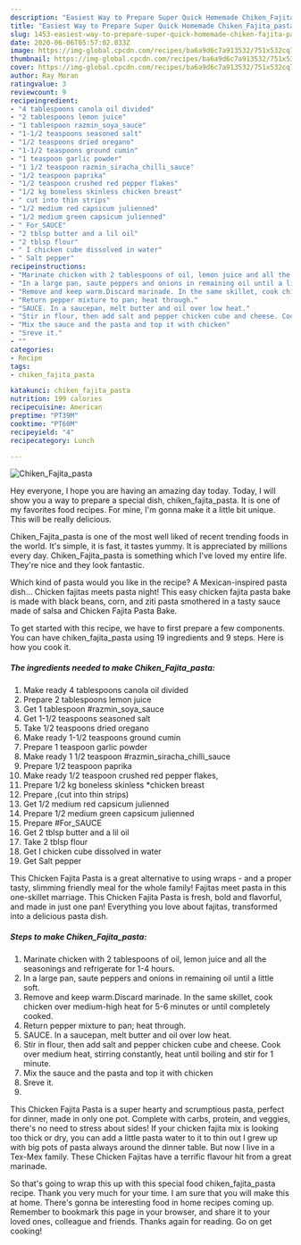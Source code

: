 ```yaml
---
description: "Easiest Way to Prepare Super Quick Homemade Chiken_Fajita_pasta"
title: "Easiest Way to Prepare Super Quick Homemade Chiken_Fajita_pasta"
slug: 1453-easiest-way-to-prepare-super-quick-homemade-chiken-fajita-pasta
date: 2020-06-06T05:57:02.033Z
image: https://img-global.cpcdn.com/recipes/ba6a9d6c7a913532/751x532cq70/chiken_fajita_pasta-recipe-main-photo.jpg
thumbnail: https://img-global.cpcdn.com/recipes/ba6a9d6c7a913532/751x532cq70/chiken_fajita_pasta-recipe-main-photo.jpg
cover: https://img-global.cpcdn.com/recipes/ba6a9d6c7a913532/751x532cq70/chiken_fajita_pasta-recipe-main-photo.jpg
author: Ray Moran
ratingvalue: 3
reviewcount: 9
recipeingredient:
- "4 tablespoons canola oil divided"
- "2 tablespoons lemon juice"
- "1 tablespoon razmin_soya_sauce"
- "1-1/2 teaspoons seasoned salt"
- "1/2 teaspoons dried oregano"
- "1-1/2 teaspoons ground cumin"
- "1 teaspoon garlic powder"
- "1 1/2 teaspoon razmin_siracha_chilli_sauce"
- "1/2 teaspoon paprika"
- "1/2 teaspoon crushed red pepper flakes"
- "1/2 kg boneless skinless chicken breast"
- " cut into thin strips"
- "1/2 medium red capsicum julienned"
- "1/2 medium green capsicum julienned"
- " For_SAUCE"
- "2 tblsp butter and a lil oil"
- "2 tblsp flour"
- " I chicken cube dissolved in water"
- " Salt pepper"
recipeinstructions:
- "Marinate chicken with 2 tablespoons of oil, lemon juice and all the seasonings and refrigerate for 1-4 hours."
- "In a large pan, saute peppers and onions in remaining oil until a little soft."
- "Remove and keep warm.Discard marinade. In the same skillet, cook chicken over medium-high heat for 5-6 minutes or until completely cooked."
- "Return pepper mixture to pan; heat through."
- "SAUCE. In a saucepan, melt butter and oil over low heat."
- "Stir in flour, then add salt and pepper chicken cube and cheese. Cook over medium heat, stirring constantly, heat until boiling and stir for 1 minute."
- "Mix the sauce and the pasta and top it with chicken"
- "Sreve it."
- ""
categories:
- Recipe
tags:
- chiken_fajita_pasta

katakunci: chiken_fajita_pasta 
nutrition: 199 calories
recipecuisine: American
preptime: "PT39M"
cooktime: "PT60M"
recipeyield: "4"
recipecategory: Lunch

---
```



![Chiken_Fajita_pasta](https://img-global.cpcdn.com/recipes/ba6a9d6c7a913532/751x532cq70/chiken_fajita_pasta-recipe-main-photo.jpg)

Hey everyone, I hope you are having an amazing day today. Today, I will show you a way to prepare a special dish, chiken_fajita_pasta. It is one of my favorites food recipes. For mine, I'm gonna make it a little bit unique. This will be really delicious.

Chiken_Fajita_pasta is one of the most well liked of recent trending foods in the world. It's simple, it is fast, it tastes yummy. It is appreciated by millions every day. Chiken_Fajita_pasta is something which I've loved my entire life. They're nice and they look fantastic.

Which kind of pasta would you like in the recipe? A Mexican-inspired pasta dish… Chicken fajitas meets pasta night! This easy chicken fajita pasta bake is made with black beans, corn, and ziti pasta smothered in a tasty sauce made of salsa and Chicken Fajita Pasta Bake.


To get started with this recipe, we have to first prepare a few components. You can have chiken_fajita_pasta using 19 ingredients and 9 steps. Here is how you cook it.

<!--inarticleads1-->

##### The ingredients needed to make Chiken_Fajita_pasta:

1. Make ready 4 tablespoons canola oil divided
1. Prepare 2 tablespoons lemon juice
1. Get 1 tablespoon #razmin_soya_sauce
1. Get 1-1/2 teaspoons seasoned salt
1. Take 1/2 teaspoons dried oregano
1. Make ready 1-1/2 teaspoons ground cumin
1. Prepare 1 teaspoon garlic powder
1. Make ready 1 1/2 teaspoon #razmin_siracha_chilli_sauce
1. Prepare 1/2 teaspoon paprika
1. Make ready 1/2 teaspoon crushed red pepper flakes,
1. Prepare 1/2 kg boneless skinless *chicken breast
1. Prepare  ,(cut into thin strips)
1. Get 1/2 medium red capsicum julienned
1. Prepare 1/2 medium green capsicum julienned
1. Prepare  #For_SAUCE
1. Get 2 tblsp butter and a lil oil
1. Take 2 tblsp flour
1. Get  I chicken cube dissolved in water
1. Get  Salt pepper


This Chicken Fajita Pasta is a great alternative to using wraps - and a proper tasty, slimming friendly meal for the whole family! Fajitas meet pasta in this one-skillet marriage. This Chicken Fajita Pasta is fresh, bold and flavorful, and made in just one pan! Everything you love about fajitas, transformed into a delicious pasta dish. 

<!--inarticleads2-->

##### Steps to make Chiken_Fajita_pasta:

1. Marinate chicken with 2 tablespoons of oil, lemon juice and all the seasonings and refrigerate for 1-4 hours.
1. In a large pan, saute peppers and onions in remaining oil until a little soft.
1. Remove and keep warm.Discard marinade. In the same skillet, cook chicken over medium-high heat for 5-6 minutes or until completely cooked.
1. Return pepper mixture to pan; heat through.
1. SAUCE. In a saucepan, melt butter and oil over low heat.
1. Stir in flour, then add salt and pepper chicken cube and cheese. Cook over medium heat, stirring constantly, heat until boiling and stir for 1 minute.
1. Mix the sauce and the pasta and top it with chicken
1. Sreve it.
1. 


This Chicken Fajita Pasta is a super hearty and scrumptious pasta, perfect for dinner, made in only one pot. Complete with carbs, protein, and veggies, there&#39;s no need to stress about sides! If your chicken fajita mix is looking too thick or dry, you can add a little pasta water to it to thin out I grew up with big pots of pasta always around the dinner table. But now I live in a Tex-Mex family. These Chicken Fajitas have a terrific flavour hit from a great marinade. 

So that's going to wrap this up with this special food chiken_fajita_pasta recipe. Thank you very much for your time. I am sure that you will make this at home. There's gonna be interesting food in home recipes coming up. Remember to bookmark this page in your browser, and share it to your loved ones, colleague and friends. Thanks again for reading. Go on get cooking!
